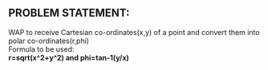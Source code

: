 ## PROBLEM STATEMENT:

WAP to receive Cartesian co-ordinates(x,y) of a point and convert them into polar co-ordinates(r,phi)
      <br>Formula to be used:
                              <br>**r=sqrt(x^2+y^2) and phi=tan-1(y/x)**
